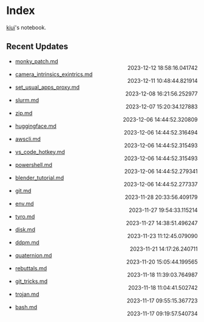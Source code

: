 
# Index

[kiui](https://kiui.moe/)'s notebook.

## Recent Updates
- [monky_patch.md](python\monky_patch/) <div style="text-align: right">2023-12-12 18:58:16.041742</div>
- [camera_intrinsics_exintrics.md](vision\camera_intrinsics_exintrics/) <div style="text-align: right">2023-12-11 10:48:44.821914</div>
- [set_usual_apps_proxy.md](web\proxy\set_usual_apps_proxy/) <div style="text-align: right">2023-12-08 16:21:56.252977</div>
- [slurm.md](linux\slurm/) <div style="text-align: right">2023-12-07 15:20:34.127883</div>
- [zip.md](linux\zip/) <div style="text-align: right">2023-12-06 14:44:52.320809</div>
- [huggingface.md](python\huggingface/) <div style="text-align: right">2023-12-06 14:44:52.316494</div>
- [awscli.md](linux\awscli/) <div style="text-align: right">2023-12-06 14:44:52.315493</div>
- [vs_code_hotkey.md](others\vs_code_hotkey/) <div style="text-align: right">2023-12-06 14:44:52.315493</div>
- [powershell.md](windows\powershell/) <div style="text-align: right">2023-12-06 14:44:52.279341</div>
- [blender_tutorial.md](model\blender_tutorial/) <div style="text-align: right">2023-12-06 14:44:52.277337</div>
- [git.md](linux\git/) <div style="text-align: right">2023-11-28 20:33:56.409179</div>
- [env.md](linux\env/) <div style="text-align: right">2023-11-27 19:54:33.115214</div>
- [tyro.md](python\tyro/) <div style="text-align: right">2023-11-27 14:38:51.496247</div>
- [disk.md](linux\disk/) <div style="text-align: right">2023-11-23 11:12:45.079090</div>
- [ddpm.md](math\ddpm/) <div style="text-align: right">2023-11-21 14:17:26.240711</div>
- [quaternion.md](math\quaternion/) <div style="text-align: right">2023-11-20 15:05:44.199565</div>
- [rebuttals.md](writings\rebuttals/) <div style="text-align: right">2023-11-18 11:39:03.764987</div>
- [git_tricks.md](linux\git_tricks/) <div style="text-align: right">2023-11-18 11:04:41.502742</div>
- [trojan.md](web\proxy\trojan/) <div style="text-align: right">2023-11-17 09:55:15.367723</div>
- [bash.md](linux\bash/) <div style="text-align: right">2023-11-17 09:19:57.540734</div>
